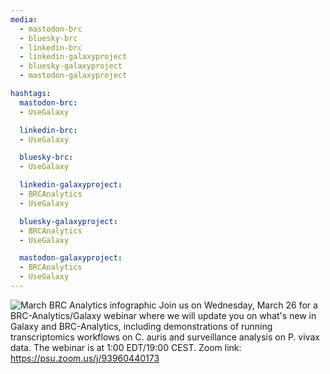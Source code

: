 ```yaml
---
media:
  - mastodon-brc
  - bluesky-brc
  - linkedin-brc
  - linkedin-galaxyproject
  - bluesky-galaxyproject
  - mastodon-galaxyproject

hashtags:
  mastodon-brc:
  - UseGalaxy

  linkedin-brc:
  - UseGalaxy

  bluesky-brc:
  - UseGalaxy

  linkedin-galaxyproject:
  - BRCAnalytics
  - UseGalaxy

  bluesky-galaxyproject:
  - BRCAnalytics
  - UseGalaxy

  mastodon-galaxyproject:
  - BRCAnalytics
  - UseGalaxy
---
```

![March BRC Analytics infographic](https://galaxyproject.org/events/2025-03-26-brc-galaxy-webinar/March26-2025.png)
Join us on Wednesday, March 26 for a BRC-Analytics/Galaxy webinar where we will update you on what's new in Galaxy and BRC-Analytics, including demonstrations of running transcriptomics workflows on C. auris and surveillance analysis on P. vivax data. The webinar is at 1:00 EDT/19:00 CEST. Zoom link: https://psu.zoom.us/j/93960440173
